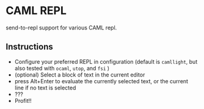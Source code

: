 # CAML REPL
send-to-repl support for various CAML repl.
## Instructions
- Configure your preferred REPL in configuration (default is `camllight`, but also tested with `ocaml`, `utop`, and `fsi` )
- (optional) Select a block of text in the current editor
- press Alt+Enter to evaluate the currently selected text, or the current line if no text is selected
- ???
- Profit!!
